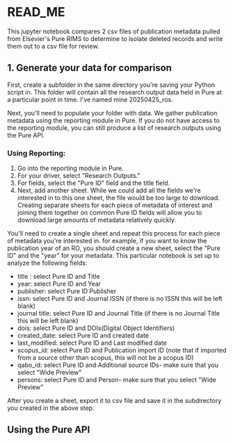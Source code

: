 # READ_ME
This jupyter notebook compares 2 csv files of publication metadata pulled from Elsevier's Pure RIMS to determine to isolate deleted records and write them out to a csv file for review. 

## 1. Generate your data for comparison

First, create a subfolder in the same directory you're saving your Python script in. This folder will contain all the research output data held in Pure at a particular point in time. I've named mine 20250425_ros. 

Next, you'll need to populate your folder with data. We gather publication metadata using the reporting module in Pure. If you do not have access to the reporting module, you can still produce a list of research outputs using the Pure API. 

### Using Reporting: 
1. Go into the reporting module in Pure. 
2. For your driver, select "Research Outputs."
3. For fields, select the "Pure ID" field and the title field. 
4. Next, add another sheet. While we could add all the fields we're interested in to this one sheet, the file would be too large to download. Creating separate sheets for each piece of metadata of interest and joining them together on common Pure ID fields will allow you to download large amounts of metadata relatively quickly. 

You'll need to create a single sheet and repeat this process for each piece of metadata you're interested in. for example, if you want to know the publication year of an RO, you should create a new sheet, select the "Pure ID" and the "year" for your metadata. This particular notebook is set up to analyze the following fields: 
- title : select Pure ID and Title
- year: select Pure ID and Year
- publisher: select Pure ID Publisher
- issn: select Pure ID and Journal ISSN (if there is no ISSN this will be left blank)
- journal title: select Pure ID and Journal Title (if there is no Journal Title this will be left blank)
- dois: select Pure ID and DOIs(Digital Object Identifiers)
- created_date: select Pure ID and created date
- last_modified: select Pure ID and Last modified date
- scopus_id: select Pure ID and Publication import ID (note that if imported from a source other than scopus, this will not be a scopus ID)
- qabo_id: select Pure ID and Additional source IDs- make sure that you select "Wide Preview" 
- persons: select Pure ID and Person- make sure that you select "Wide Preview"

After you create a sheet, export it to csv file and save it in the subdirectory you created in the above step. 


##  Using the Pure API 

